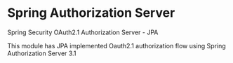 # Spring Authorization Server
Spring Security OAuth2.1  Authorization Server - JPA

This module has JPA implemented Oauth2.1 authorization flow using Spring Authorization Server 3.1

